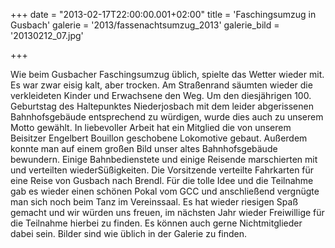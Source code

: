 +++
date = "2013-02-17T22:00:00.001+02:00"
title = 'Faschingsumzug in Gusbach'
galerie = '2013/fassenachtsumzug_2013'
galerie_bild = '20130212_07.jpg'

+++

Wie beim Gusbacher Faschingsumzug üblich, spielte das Wetter wieder mit. Es war zwar eisig kalt, aber trocken. Am Straßenrand säumten wieder die verkleideten Kinder und Erwachsene den Weg. Um den diesjährigen 100. Geburtstag des Haltepunktes Niederjosbach mit dem leider abgerissenen Bahnhofsgebäude entsprechend zu würdigen, wurde dies auch zu unserem Motto gewählt. In liebevoller Arbeit hat ein Mitglied die von unserem Beisitzer Engelbert Bouillon geschobene Lokomotive gebaut. Außerdem konnte man auf einem großen Bild unser altes Bahnhofsgebäude bewundern. Einige Bahnbedienstete und einige Reisende marschierten mit und verteilten wiederSüßigkeiten. Die Vorsitzende verteilte Fahrkarten für eine Reise von Gusbach nach Brendl. Für die tolle Idee und die Teilnahme gab es wieder einen schönen Pokal vom GCC und anschließend vergnügte man sich noch beim Tanz im Vereinssaal. Es hat wieder riesigen Spaß gemacht und wir würden uns freuen, im nächsten Jahr wieder Freiwillige für die Teilnahme hierbei zu finden. Es können auch gerne Nichtmitglieder dabei sein. Bilder sind wie üblich in der Galerie zu finden.

      